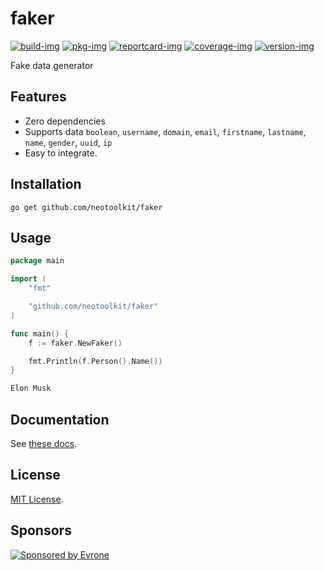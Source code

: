 # faker

[![build-img]][build-url]
[![pkg-img]][pkg-url]
[![reportcard-img]][reportcard-url]
[![coverage-img]][coverage-url]
[![version-img]][version-url]

Fake data generator

## Features
- Zero dependencies
- Supports data `boolean`, `username`, `domain`, `email`, `firstname`, `lastname`, `name`, `gender`, `uuid`, `ip`
- Easy to integrate.

## Installation
```shell
go get github.com/neotoolkit/faker
```

## Usage
```go
package main

import (
	"fmt"

	"github.com/neotoolkit/faker"
)

func main() {
	f := faker.NewFaker()

	fmt.Println(f.Person().Name())
}
```
```bash
Elon Musk
```

## Documentation

See [these docs][pkg-url].

## License

[MIT License](LICENSE).

[build-img]: https://github.com/neotoolkit/faker/workflows/build/badge.svg
[build-url]: https://github.com/neotoolkit/faker/actions
[pkg-img]: https://pkg.go.dev/badge/neotoolkit/faker
[pkg-url]: https://pkg.go.dev/github.com/neotoolkit/faker
[reportcard-img]: https://goreportcard.com/badge/neotoolkit/faker
[reportcard-url]: https://goreportcard.com/report/neotoolkit/faker
[coverage-img]: https://codecov.io/gh/neotoolkit/faker/branch/main/graph/badge.svg
[coverage-url]: https://codecov.io/gh/neotoolkit/faker
[version-img]: https://img.shields.io/github/v/release/neotoolkit/faker
[version-url]: https://github.com/neotoolkit/faker/releases

## Sponsors
<p>
  <a href="https://evrone.com/?utm_source=github&utm_campaign=neotoolkit">
    <img src="https://raw.githubusercontent.com/neotoolkit/.github/main/assets/sponsored_by_evrone.svg"
      alt="Sponsored by Evrone">
  </a>
</p>
